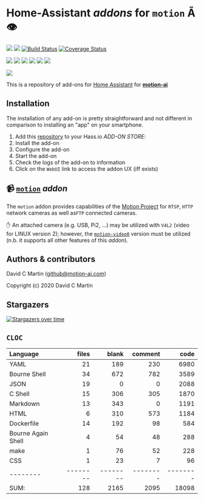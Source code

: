 # Home-Assistant  _addons_ for `motion`  &Atilde;&#128065; 

![](https://img.shields.io/github/license/motion-ai/addons.svg?style=flat)
![](https://img.shields.io/github/release/motion-ai/addons.svg?style=flat)
[![Build Status](https://travis-ci.org/motion-ai/addons.svg?branch=master)](https://travis-ci.org/motion-ai/addons)
[![Coverage Status](https://coveralls.io/repos/github/motion-ai/addons/badge.svg?branch=master)](https://coveralls.io/github/motion-ai/addons?branch=master)

![](https://img.shields.io/github/repo-size/motion-ai/addons.svg?style=flat)
![](https://img.shields.io/github/last-commit/motion-ai/addons.svg?style=flat)
![](https://img.shields.io/github/commit-activity/w/motion-ai/addons.svg?style=flat)
![](https://img.shields.io/github/contributors/motion-ai/addons.svg?style=flat)
![](https://img.shields.io/github/issues/motion-ai/addons.svg?style=flat)
![](https://img.shields.io/github/tag/motion-ai/addons.svg?style=flat)

![](https://img.shields.io/github/tag/dcmartin/hassio-addons.svg?style=flat)


This is a repository of add-ons for [Home Assistant](http://home-assistant.io) for [**motion-ai**](http://www.motion-ai.com)

## Installation

The installation of any add-on is pretty straightforward and not different in
comparison to installing an "app" on your smartphone.

1. Add this [repository][thisrepo] to your Hass.io _ADD-ON STORE_: 
1. Install the add-on 
1. Configure the add-on 
1. Start the add-on
1. Check the logs of the add-on to information
1. Click on the `WebUI` link to access the addon UX (iff exists)

## &#128249; [`motion`](motion/README.md) _addon_
The `motion` addon provides capabilities of the [Motion Project](https://motion-project.github.io/ ) for `RTSP`, `HTTP` network cameras as well as`FTP` connected cameras.

&#9995; An attached camera (e.g. USB, Pi2, ...) may be utilized with `V4L2` (video for LINUX version 2); however, the [`motion-video0`](../motion-video0/README.md) version must be utilized (n.b. it supports all other features of this _addon_).

## Authors & contributors

David C Martin (github@motion-ai.com)

Copyright (c) 2020 David C Martin

[open-horizon]: https://github.com/open-horizon

[commits-shield]: https://img.shields.io/github/commit-activity/y/addons/addon-motion.svg
[commits]: https://github.com/motion-ai/addons/addon-motion/commits/master
[contributors]: https://github.com/motion-ai/addons/addon-motion/graphs/contributors
[discord-shield]: https://img.shields.io/discord/330944238910963714.svg
[discord]: https://discord.gg/c5DvZ4e
[forum-shield]: https://img.shields.io/badge/community-forum-brightgreen.svg
[forum]: https://community.home-assistant.io/t/repository-community-hass-io-add-ons/24705?u=frenck
[frenck]: https://github.com/frenck
[motion-ai]: https://github.com/motion-ai
[keepchangelog]: http://keepachangelog.com/en/1.0.0/
[license-shield]: https://img.shields.io/github/license/addons/addon-motion.svg
[maintenance-shield]: https://img.shields.io/maintenance/yes/2018.svg
[project-stage-shield]: https://img.shields.io/badge/project%20stage-production%20ready-brightgreen.svg
[reddit]: https://reddit.com/r/homeassistant
[releases-shield]: https://img.shields.io/github/release/addons/addon-motion.svg
[releases]: https://github.com/motion-ai/addons/addon-motion/releases
[repository]: https://github.com/motion-ai/addons/repository
[semver]: http://semver.org/spec/v2.0.0.html
[homeassistantio]: https://www.home-assistant.io/
[hassio-install]: https://www.home-assistant.io/hassio/installation/
[openhorizon-git]: https://github.com/open-horizon/
[motion-url]: https://motion-project.github.io/ 
[intu-url]: https://github.com/watson-intu
[thisrepo]: https://github.com/motion-ai/addons


## Stargazers
[![Stargazers over time](https://starchart.cc/motion-ai/addons.svg)](https://starchart.cc/motion-ai/addons)

## `CLOC`

Language|files|blank|comment|code
:-------|-------:|-------:|-------:|-------:
YAML|21|189|230|6980
Bourne Shell|34|672|782|3589
JSON|19|0|0|2088
C Shell|15|306|305|1870
Markdown|13|343|0|1191
HTML|6|310|573|1184
Dockerfile|14|192|98|584
Bourne Again Shell|4|54|48|288
make|1|76|52|228
CSS|1|23|7|96
--------|--------|--------|--------|--------
SUM:|128|2165|2095|18098

<img width="1" src="http://clustrmaps.com/map_v2.png?cl=ffffff&w=a&t=n&d=MGNTPfdkYUaSdwXJj5HFmzg3KsAw_tCLGy3a0Hk9E-Q"/>
